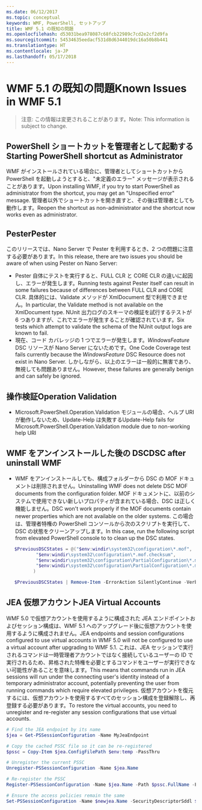 ```yaml
---
ms.date: 06/12/2017
ms.topic: conceptual
keywords: WMF, PowerShell, セットアップ
title: WMF 5.1 の既知の問題
ms.openlocfilehash: d53031bea978087c68fcb22989c7cd2e2cf2d9fa
ms.sourcegitcommit: 54534635eedacf531d8d6344019dc16a50b8b441
ms.translationtype: HT
ms.contentlocale: ja-JP
ms.lasthandoff: 05/17/2018
---
```

# <a name="known-issues-in-wmf-51"></a><span data-ttu-id="74758-103">WMF 5.1 の既知の問題</span><span class="sxs-lookup"><span data-stu-id="74758-103">Known Issues in WMF 5.1</span></span> #

> <span data-ttu-id="74758-104">注意: この情報は変更されることがあります。</span><span class="sxs-lookup"><span data-stu-id="74758-104">Note: This information is subject to change.</span></span>

## <a name="starting-powershell-shortcut-as-administrator"></a><span data-ttu-id="74758-105">PowerShell ショートカットを管理者として起動する</span><span class="sxs-lookup"><span data-stu-id="74758-105">Starting PowerShell shortcut as Administrator</span></span>
<span data-ttu-id="74758-106">WMF がインストールされている場合に、管理者としてショートカットから PowerShell を起動しようとすると、"未定義のエラー" メッセージが表示されることがあります。</span><span class="sxs-lookup"><span data-stu-id="74758-106">Upon installing WMF, if you try to start PowerShell as administrator from the shortcut, you may get an "Unspecified error" message.</span></span>
<span data-ttu-id="74758-107">管理者以外でショートカットを開き直すと、その後は管理者としても動作します。</span><span class="sxs-lookup"><span data-stu-id="74758-107">Reopen the shortcut as non-administrator and the shortcut now works even as administrator.</span></span>

## <a name="pester"></a><span data-ttu-id="74758-108">Pester</span><span class="sxs-lookup"><span data-stu-id="74758-108">Pester</span></span>
<span data-ttu-id="74758-109">このリリースでは、Nano Server で Pester を利用するとき、2 つの問題に注意する必要があります。</span><span class="sxs-lookup"><span data-stu-id="74758-109">In this release, there are two issues you should be aware of when using Pester on Nano Server:</span></span>

* <span data-ttu-id="74758-110">Pester 自体にテストを実行すると、FULL CLR と CORE CLR の違いに起因し、エラーが発生します。</span><span class="sxs-lookup"><span data-stu-id="74758-110">Running tests against Pester itself can result in some failures because of differences between FULL CLR and CORE CLR.</span></span> <span data-ttu-id="74758-111">具体的には、Validate メソッドが XmlDocument 型で利用できません。</span><span class="sxs-lookup"><span data-stu-id="74758-111">In particular, the Validate method is not available on the XmlDocument type.</span></span> <span data-ttu-id="74758-112">NUnit 出力ログのスキーマの検証を試行するテストが 6 つありますが、これでエラーが発生することが確認されています。</span><span class="sxs-lookup"><span data-stu-id="74758-112">Six tests which attempt to validate the schema of the NUnit output logs are known to fail.</span></span>
* <span data-ttu-id="74758-113">現在、コード カバレッジの 1 つでエラーが発生します。*WindowsFeature* DSC リソースが Nano Server にないためです。</span><span class="sxs-lookup"><span data-stu-id="74758-113">One Code Coverage test fails currently because the *WindowsFeature* DSC Resource does not exist in Nano Server.</span></span> <span data-ttu-id="74758-114">しかしながら、以上のエラーは一般的に無害であり、無視しても問題ありません。</span><span class="sxs-lookup"><span data-stu-id="74758-114">However, these failures are generally benign and can safely be ignored.</span></span>

## <a name="operation-validation"></a><span data-ttu-id="74758-115">操作検証</span><span class="sxs-lookup"><span data-stu-id="74758-115">Operation Validation</span></span>

* <span data-ttu-id="74758-116">Microsoft.PowerShell.Operation.Validation モジュールの場合、ヘルプ URI が動作しないため、Update-Help は失敗する</span><span class="sxs-lookup"><span data-stu-id="74758-116">Update-Help fails for Microsoft.PowerShell.Operation.Validation module due to non-working help URI</span></span>

## <a name="dsc-after-uninstall-wmf"></a><span data-ttu-id="74758-117">WMF をアンインストールした後の DSC</span><span class="sxs-lookup"><span data-stu-id="74758-117">DSC after uninstall WMF</span></span>
* <span data-ttu-id="74758-118">WMF をアンインストールしても、構成フォルダーから DSC の MOF ドキュメントは削除されません。</span><span class="sxs-lookup"><span data-stu-id="74758-118">Uninstalling WMF does not delete DSC MOF documents from the configuration folder.</span></span> <span data-ttu-id="74758-119">MOF ドキュメントに、以前のシステムで使用できない新しいプロパティが含まれている場合、DSC は正しく機能しません。</span><span class="sxs-lookup"><span data-stu-id="74758-119">DSC won't work properly if the MOF documents contain newer properties which are not available on the older systems.</span></span> <span data-ttu-id="74758-120">この場合は、管理者特権の PowerShell コンソールから次のスクリプトを実行して、DSC の状態をクリーンアップします。</span><span class="sxs-lookup"><span data-stu-id="74758-120">In this case, run the following script from elevated PowerShell console to to clean up the DSC states.</span></span>
 ```powershell
    $PreviousDSCStates = @("$env:windir\system32\configuration\*.mof",
            "$env:windir\system32\configuration\*.mof.checksum",
            "$env:windir\system32\configuration\PartialConfiguration\*.mof",
            "$env:windir\system32\configuration\PartialConfiguration\*.mof.checksum"
           )

    $PreviousDSCStates | Remove-Item -ErrorAction SilentlyContinue -Verbose
 ```

## <a name="jea-virtual-accounts"></a><span data-ttu-id="74758-121">JEA 仮想アカウント</span><span class="sxs-lookup"><span data-stu-id="74758-121">JEA Virtual Accounts</span></span>
<span data-ttu-id="74758-122">WMF 5.0 で仮想アカウントを使用するように構成された JEA エンドポイントおよびセッション構成は、WMF 5.1 へのアップグレード後に仮想アカウントを使用するように構成されません。</span><span class="sxs-lookup"><span data-stu-id="74758-122">JEA endpoints and session configurations configured to use virtual accounts in WMF 5.0 will not be configured to use a virtual account after upgrading to WMF 5.1.</span></span>
<span data-ttu-id="74758-123">これは、JEA セッションで実行されるコマンドは一時管理者アカウントではなく接続しているユーザーの ID で実行されるため、昇格された特権を必要とするコマンドをユーザーが実行できない可能性があることを意味します。</span><span class="sxs-lookup"><span data-stu-id="74758-123">This means that commands run in JEA sessions will run under the connecting user's identity instead of a temporary administrator account, potentially preventing the user from running commands which require elevated privileges.</span></span>
<span data-ttu-id="74758-124">仮想アカウントを復元するには、仮想アカウントを使用するすべてのセッション構成を登録解除し、再登録する必要があります。</span><span class="sxs-lookup"><span data-stu-id="74758-124">To restore the virtual accounts, you need to unregister and re-register any session configurations that use virtual accounts.</span></span>

```powershell
# Find the JEA endpoint by its name
$jea = Get-PSSessionConfiguration -Name MyJeaEndpoint

# Copy the cached PSSC file so it can be re-registered
$pssc = Copy-Item $jea.ConfigFilePath $env:temp -PassThru

# Unregister the current PSSC
Unregister-PSSessionConfiguration -Name $jea.Name

# Re-register the PSSC
Register-PSSessionConfiguration -Name $jea.Name -Path $pssc.FullName -Force

# Ensure the access policies remain the same
Set-PSSessionConfiguration -Name $newjea.Name -SecurityDescriptorSddl $jea.SecurityDescriptorSddl
```
